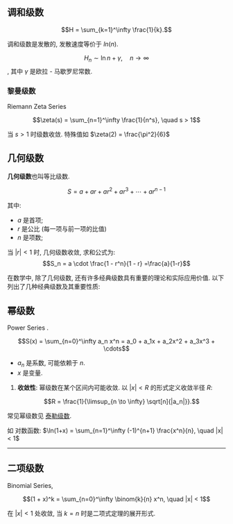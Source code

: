 ## 调和级数

$$H = \sum_{k=1}^\infty \frac{1}{k}.$$

调和级数是发散的, 发散速度等价于 $ln(n)$. 

$$H_n \sim \ln n + \gamma, \quad n \to \infty$$, 其中 $\gamma$ 是欧拉 - 马歇罗尼常数.

### 黎曼级数

Riemann Zeta Series

$$\zeta(s) = \sum_{n=1}^\infty \frac{1}{n^s}, \quad s > 1$$

当 $s>1$ 时级数收敛. 特殊值如 $\zeta(2) = \frac{\pi^2}{6}$

## 几何级数

**几何级数**也叫等比级数.

$$S = a + ar + ar^2 + ar^3 + \cdots + ar^{n-1}$$

其中: 

- $a$ 是首项; 
- $r$ 是公比 (每一项与前一项的比值)
- $n$ 是项数; 

当 $|r|<1$ 时, 几何级数收敛, 求和公式为: $$S_n = a \cdot \frac{1 - r^n}{1 - r} =\frac{a}{1-r}$$

在数学中, 除了几何级数, 还有许多经典级数具有重要的理论和实际应用价值. 以下列出了几种经典级数及其重要性质: 


## 幂级数


Power Series . 

$$S(x) = \sum_{n=0}^\infty a_n x^n = a_0 + a_1x + a_2x^2 + a_3x^3 + \cdots$$

- $a_n$ 是系数, 可能依赖于 $n$. 
- $x$ 是变量. 

1. **收敛性**: 幂级数在某个区间内可能收敛. 以 $|x| < R$ 的形式定义收敛半径 $R$:  

   $$R = \frac{1}{\limsup_{n \to \infty} \sqrt[n]{|a_n|}}.$$

常见幂级数见 [泰勒级数](泰勒展开.md). 

如 对数函数: $\ln(1+x) = \sum_{n=1}^\infty (-1)^{n+1} \frac{x^n}{n}, \quad |x| < 1$


---


## 二项级数 

Binomial Series, 

$$(1 + x)^k = \sum_{n=0}^\infty \binom{k}{n} x^n, \quad |x| < 1$$

在 $|x|<1$ 处收敛, 当 $k=n$ 时是二项式定理的展开形式.

